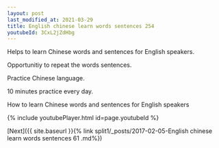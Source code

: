 ```yaml
---
layout: post
last_modified_at: 2021-03-29
title: English chinese learn words sentences 254 
youtubeId: 3CxL2jZdHbg
---
```

 
 
Helps to learn Chinese words and sentences for English speakers.

Opportunitiy to repeat the words sentences. 

Practice Chinese language. 
 
10 minutes practice every day. 
 
How to learn Chinese words and sentences for English speakers 
 
{% include youtubePlayer.html id=page.youtubeId %}
 
 
[Next]({{ site.baseurl }}{% link  split1/_posts/2017-02-05-English chinese learn words sentences 61 .md%})
 
